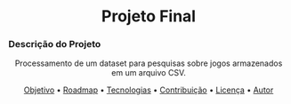 <h1 align="center">Projeto Final </h1>

### Descrição do Projeto
<p align="center">Processamento de um dataset para pesquisas sobre jogos armazenados em um arquivo CSV. </p>

<p align="center">
 <a href="#objetivo">Objetivo</a> •
 <a href="#roadmap">Roadmap</a> • 
 <a href="#tecnologias">Tecnologias</a> • 
 <a href="#contribuicao">Contribuição</a> • 
 <a href="#licenc-a">Licença</a> • 
 <a href="#autor">Autor</a>
</p>
